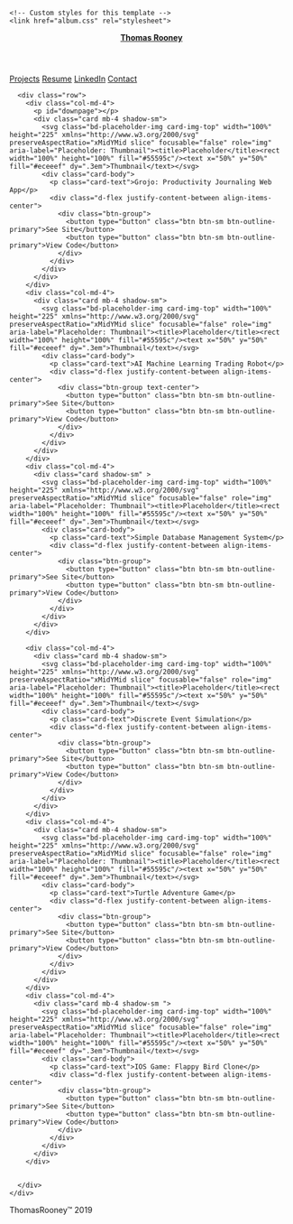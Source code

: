<html lang="en">
  <head>
    <meta charset="utf-8">
    <meta name="viewport" content="width=device-width, initial-scale=1, shrink-to-fit=no">
    <meta name="description" content="">
    <link rel="stylesheet" href="https://stackpath.bootstrapcdn.com/bootstrap/4.3.1/css/bootstrap.min.css" integrity="sha384-ggOyR0iXCbMQv3Xipma34MD+dH/1fQ784/j6cY/iJTQUOhcWr7x9JvoRxT2MZw1T" crossorigin="anonymous">
<link href="/docs/4.3/dist/css/bootstrap.min.css" rel="stylesheet" integrity="sha384-ggOyR0iXCbMQv3Xipma34MD+dH/1fQ784/j6cY/iJTQUOhcWr7x9JvoRxT2MZw1T" crossorigin="anonymous">


   <style>
      .bd-placeholder-img {
        font-size: 1.125rem;
        text-anchor: middle;
        -webkit-user-select: none;
        -moz-user-select: none;
        -ms-user-select: none;
        user-select: none;
      }

       @media (min-width: 768px) {
        .bd-placeholder-img-lg {
          font-size: 3.5rem;
        }
      }
   </style>
    <!-- Custom styles for this template -->
    <link href="album.css" rel="stylesheet">
  </head>
  <body>
    <header>
  <div class="collapse bg-dark" id="navbarHeader">
    <div class="container">
      <div class="row">
        <div class="col-sm-8 col-md-7 py-4">
        </div>
      </div>
    </div>
  </div>
  <div class="navbar navbar-dark bg-dark shadow-sm">
    <div class="container d-flex justify-content-between">
      <a href="#" class="navbar-brand d-flex align-items-center">
        <strong>Thomas Rooney</strong>
      </a>
    </div>
  </div>
</header>

<main role="main">

  <section class="jumbotron text-center" style="background-image: url(https://www.askaboutgames.com/wp-content/uploads/2018/03/pexels-photo-247791.png); background-size: 100%;">
    <div class="container">
      <p>
        <a href="#downpage" class="btn btn-primary my-2">Projects</a>
        <a href="#" class="btn btn-primary my-2">Resume</a>
        <a href="https://www.linkedin.com/in/thomas-rooney-aaaa18188/" class="btn btn-primary my-2">LinkedIn</a>
        <a href="#" class="btn btn-primary my-2">Contact</a>
      </p>
    </div>
  </section>

  <div class="album py-5 bg-white">
    <div class="container">

      <div class="row">
        <div class="col-md-4">
          <p id="downpage"></p>
          <div class="card mb-4 shadow-sm">
            <svg class="bd-placeholder-img card-img-top" width="100%" height="225" xmlns="http://www.w3.org/2000/svg" preserveAspectRatio="xMidYMid slice" focusable="false" role="img" aria-label="Placeholder: Thumbnail"><title>Placeholder</title><rect width="100%" height="100%" fill="#55595c"/><text x="50%" y="50%" fill="#eceeef" dy=".3em">Thumbnail</text></svg>
            <div class="card-body">
              <p class="card-text">Grojo: Productivity Journaling Web App</p>
              <div class="d-flex justify-content-between align-items-center">
                <div class="btn-group">
                  <button type="button" class="btn btn-sm btn-outline-primary">See Site</button>
                  <button type="button" class="btn btn-sm btn-outline-primary">View Code</button>
                </div>
              </div>
            </div>
          </div>
        </div>
        <div class="col-md-4">
          <div class="card mb-4 shadow-sm">
            <svg class="bd-placeholder-img card-img-top" width="100%" height="225" xmlns="http://www.w3.org/2000/svg" preserveAspectRatio="xMidYMid slice" focusable="false" role="img" aria-label="Placeholder: Thumbnail"><title>Placeholder</title><rect width="100%" height="100%" fill="#55595c"/><text x="50%" y="50%" fill="#eceeef" dy=".3em">Thumbnail</text></svg>
            <div class="card-body">
              <p class="card-text">AI Machine Learning Trading Robot</p>
              <div class="d-flex justify-content-between align-items-center">
                <div class="btn-group text-center">
                  <button type="button" class="btn btn-sm btn-outline-primary">See Site</button>
                  <button type="button" class="btn btn-sm btn-outline-primary">View Code</button>
                </div>
              </div>
            </div>
          </div>
        </div>
        <div class="col-md-4">
          <div class="card shadow-sm" >
            <svg class="bd-placeholder-img card-img-top" width="100%" height="225" xmlns="http://www.w3.org/2000/svg" preserveAspectRatio="xMidYMid slice" focusable="false" role="img" aria-label="Placeholder: Thumbnail"><title>Placeholder</title><rect width="100%" height="100%" fill="#55595c"/><text x="50%" y="50%" fill="#eceeef" dy=".3em">Thumbnail</text></svg>
            <div class="card-body">
              <p class="card-text">Simple Database Management System</p>
              <div class="d-flex justify-content-between align-items-center">
                <div class="btn-group">
                  <button type="button" class="btn btn-sm btn-outline-primary">See Site</button>
                  <button type="button" class="btn btn-sm btn-outline-primary">View Code</button>
                </div>
              </div>
            </div>
          </div>
        </div>

        <div class="col-md-4">
          <div class="card mb-4 shadow-sm">
            <svg class="bd-placeholder-img card-img-top" width="100%" height="225" xmlns="http://www.w3.org/2000/svg" preserveAspectRatio="xMidYMid slice" focusable="false" role="img" aria-label="Placeholder: Thumbnail"><title>Placeholder</title><rect width="100%" height="100%" fill="#55595c"/><text x="50%" y="50%" fill="#eceeef" dy=".3em">Thumbnail</text></svg>
            <div class="card-body">
              <p class="card-text">Discrete Event Simulation</p>
              <div class="d-flex justify-content-between align-items-center">
                <div class="btn-group">
                  <button type="button" class="btn btn-sm btn-outline-primary">See Site</button>
                  <button type="button" class="btn btn-sm btn-outline-primary">View Code</button>
                </div>
              </div>
            </div>
          </div>
        </div>
        <div class="col-md-4">
          <div class="card mb-4 shadow-sm">
            <svg class="bd-placeholder-img card-img-top" width="100%" height="225" xmlns="http://www.w3.org/2000/svg" preserveAspectRatio="xMidYMid slice" focusable="false" role="img" aria-label="Placeholder: Thumbnail"><title>Placeholder</title><rect width="100%" height="100%" fill="#55595c"/><text x="50%" y="50%" fill="#eceeef" dy=".3em">Thumbnail</text></svg>
            <div class="card-body">
              <p class="card-text">Turtle Adventure Game</p>
              <div class="d-flex justify-content-between align-items-center">
                <div class="btn-group">
                  <button type="button" class="btn btn-sm btn-outline-primary">See Site</button>
                  <button type="button" class="btn btn-sm btn-outline-primary">View Code</button>
                </div>
              </div>
            </div>
          </div>
        </div>
        <div class="col-md-4">
          <div class="card mb-4 shadow-sm ">
            <svg class="bd-placeholder-img card-img-top" width="100%" height="225" xmlns="http://www.w3.org/2000/svg" preserveAspectRatio="xMidYMid slice" focusable="false" role="img" aria-label="Placeholder: Thumbnail"><title>Placeholder</title><rect width="100%" height="100%" fill="#55595c"/><text x="50%" y="50%" fill="#eceeef" dy=".3em">Thumbnail</text></svg>
            <div class="card-body">
              <p class="card-text">IOS Game: Flappy Bird Clone</p>
              <div class="d-flex justify-content-between align-items-center">
                <div class="btn-group">
                  <button type="button" class="btn btn-sm btn-outline-primary">See Site</button>
                  <button type="button" class="btn btn-sm btn-outline-primary">View Code</button>
                </div>
              </div>
            </div>
          </div>
        </div>
        
    
      </div>
    </div>
  </div>

</main>

<footer class="text-muted">
  <div class="container">
    <p>ThomasRooney™ 2019</p>
  </div>
</footer>
<script src="https://code.jquery.com/jquery-3.3.1.slim.min.js" integrity="sha384-q8i/X+965DzO0rT7abK41JStQIAqVgRVzpbzo5smXKp4YfRvH+8abtTE1Pi6jizo" crossorigin="anonymous"></script>
      <script>window.jQuery || document.write('<script src="/docs/4.3/assets/js/vendor/jquery-slim.min.js"><\/script>')</script><script src="/docs/4.3/dist/js/bootstrap.bundle.min.js" integrity="sha384-xrRywqdh3PHs8keKZN+8zzc5TX0GRTLCcmivcbNJWm2rs5C8PRhcEn3czEjhAO9o" crossorigin="anonymous"></script></body>
</html>

